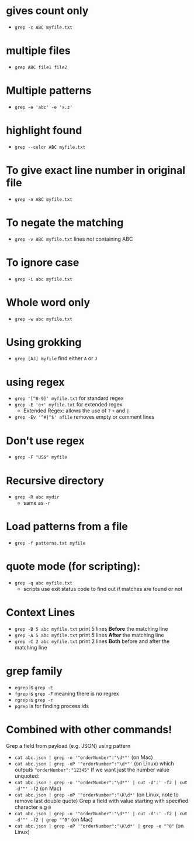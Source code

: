 # gives count only
* `grep -c ABC myfile.txt`

# multiple files
* `grep ABC file1 file2`

# Multiple patterns
- `grep -e 'abc' -e 'x.z'`

# highlight found
* `grep --color ABC myfile.txt`

# To give exact line number in original file
* `grep -n ABC myfile.txt`

# To negate the matching
* `grep -v ABC myfile.txt` lines not containing ABC

# To ignore case
* `grep -i abc myfile.txt`

# Whole word only
* `grep -w abc myfile.txt`

# Using grokking
- `grep [AJ] myfile` find either `A` or `J`

# using regex
* `grep '[^0-9]' myfile.txt` for standard regex
* `grep -E 'e+' myfile.txt` for extended regex
  * Extended Regex: allows the use of `?` `+` and `|`
* `grep -Ev '^#|^$' afile` removes empty or comment lines

# Don't use regex
- `grep -F "US$" myfile`

# Recursive directory
* `grep -R abc mydir`
  * same as `-r`

# Load patterns from a file
* `grep -f patterns.txt myfile`

# quote mode (for scripting):
* `grep -q abc myfile.txt`
  * scripts use exit status code to find out if matches are found or not

# Context Lines
- `grep -B 5 abc myfile.txt` print 5 lines **Before** the matching line
- `grep -A 5 abc myfile.txt` print 5 lines **After** the matching line
- `grep -C 2 abc myfile.txt` print 2 lines **Both** before and after the matching line

# grep family
* `egrep` is `grep -E`
* `fgrep` is `grep -F` meaning there is no regrex
* `rgrep` is `grep -r`
* `pgrep` is for finding process ids

# Combined with other commands!
Grep a field from payload (e.g. JSON) using pattern
* `cat abc.json | grep -o '"orderNumber":"\d*"'` (on Mac)
* `cat abc.json | grep -oP '"orderNumber":"\d*"'` (on Linux)
which outputs `"orderNumber":"12345"`
If we want just the number value unquoted:
* `cat abc.json | grep -o '"orderNumber":"\d*"' | cut -d':' -f2 | cut -d'"' -f2` (on Mac)
* `cat abc.json | grep -oP '"orderNumber":"\K\d*'` (on Linux, note to remove last double quote)
Grep a field with value starting with specified character e.g `0`
* `cat abc.json | grep -o '"orderNumber":"\d*"' | cut -d':' -f2 | cut -d'"' -f2 | grep "^0"` (on Mac)
* `cat abc.json | grep -oP '"orderNumber":"\K\d*' | grep -e "^0"` (on Linux)